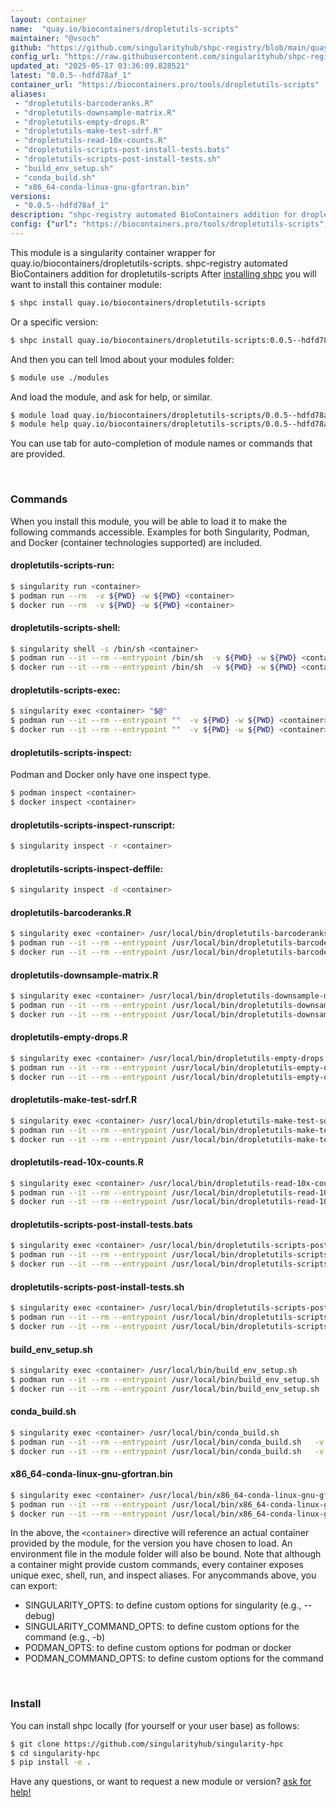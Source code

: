 ```yaml
---
layout: container
name:  "quay.io/biocontainers/dropletutils-scripts"
maintainer: "@vsoch"
github: "https://github.com/singularityhub/shpc-registry/blob/main/quay.io/biocontainers/dropletutils-scripts/container.yaml"
config_url: "https://raw.githubusercontent.com/singularityhub/shpc-registry/main/quay.io/biocontainers/dropletutils-scripts/container.yaml"
updated_at: "2025-05-17 03:36:09.828521"
latest: "0.0.5--hdfd78af_1"
container_url: "https://biocontainers.pro/tools/dropletutils-scripts"
aliases:
 - "dropletutils-barcoderanks.R"
 - "dropletutils-downsample-matrix.R"
 - "dropletutils-empty-drops.R"
 - "dropletutils-make-test-sdrf.R"
 - "dropletutils-read-10x-counts.R"
 - "dropletutils-scripts-post-install-tests.bats"
 - "dropletutils-scripts-post-install-tests.sh"
 - "build_env_setup.sh"
 - "conda_build.sh"
 - "x86_64-conda-linux-gnu-gfortran.bin"
versions:
 - "0.0.5--hdfd78af_1"
description: "shpc-registry automated BioContainers addition for dropletutils-scripts"
config: {"url": "https://biocontainers.pro/tools/dropletutils-scripts", "maintainer": "@vsoch", "description": "shpc-registry automated BioContainers addition for dropletutils-scripts", "latest": {"0.0.5--hdfd78af_1": "sha256:97ed6b5d0d80e52634e9f38f921c79792516ecea41947c31cd5c270c9ef7c5dd"}, "tags": {"0.0.5--hdfd78af_1": "sha256:97ed6b5d0d80e52634e9f38f921c79792516ecea41947c31cd5c270c9ef7c5dd"}, "docker": "quay.io/biocontainers/dropletutils-scripts", "aliases": {"dropletutils-barcoderanks.R": "/usr/local/bin/dropletutils-barcoderanks.R", "dropletutils-downsample-matrix.R": "/usr/local/bin/dropletutils-downsample-matrix.R", "dropletutils-empty-drops.R": "/usr/local/bin/dropletutils-empty-drops.R", "dropletutils-make-test-sdrf.R": "/usr/local/bin/dropletutils-make-test-sdrf.R", "dropletutils-read-10x-counts.R": "/usr/local/bin/dropletutils-read-10x-counts.R", "dropletutils-scripts-post-install-tests.bats": "/usr/local/bin/dropletutils-scripts-post-install-tests.bats", "dropletutils-scripts-post-install-tests.sh": "/usr/local/bin/dropletutils-scripts-post-install-tests.sh", "build_env_setup.sh": "/usr/local/bin/build_env_setup.sh", "conda_build.sh": "/usr/local/bin/conda_build.sh", "x86_64-conda-linux-gnu-gfortran.bin": "/usr/local/bin/x86_64-conda-linux-gnu-gfortran.bin"}}
---
```


This module is a singularity container wrapper for quay.io/biocontainers/dropletutils-scripts.
shpc-registry automated BioContainers addition for dropletutils-scripts
After [installing shpc](#install) you will want to install this container module:


```bash
$ shpc install quay.io/biocontainers/dropletutils-scripts
```

Or a specific version:

```bash
$ shpc install quay.io/biocontainers/dropletutils-scripts:0.0.5--hdfd78af_1
```

And then you can tell lmod about your modules folder:

```bash
$ module use ./modules
```

And load the module, and ask for help, or similar.

```bash
$ module load quay.io/biocontainers/dropletutils-scripts/0.0.5--hdfd78af_1
$ module help quay.io/biocontainers/dropletutils-scripts/0.0.5--hdfd78af_1
```

You can use tab for auto-completion of module names or commands that are provided.

<br>

### Commands

When you install this module, you will be able to load it to make the following commands accessible.
Examples for both Singularity, Podman, and Docker (container technologies supported) are included.

#### dropletutils-scripts-run:

```bash
$ singularity run <container>
$ podman run --rm  -v ${PWD} -w ${PWD} <container>
$ docker run --rm  -v ${PWD} -w ${PWD} <container>
```

#### dropletutils-scripts-shell:

```bash
$ singularity shell -s /bin/sh <container>
$ podman run --it --rm --entrypoint /bin/sh  -v ${PWD} -w ${PWD} <container>
$ docker run --it --rm --entrypoint /bin/sh  -v ${PWD} -w ${PWD} <container>
```

#### dropletutils-scripts-exec:

```bash
$ singularity exec <container> "$@"
$ podman run --it --rm --entrypoint ""  -v ${PWD} -w ${PWD} <container> "$@"
$ docker run --it --rm --entrypoint ""  -v ${PWD} -w ${PWD} <container> "$@"
```

#### dropletutils-scripts-inspect:

Podman and Docker only have one inspect type.

```bash
$ podman inspect <container>
$ docker inspect <container>
```

#### dropletutils-scripts-inspect-runscript:

```bash
$ singularity inspect -r <container>
```

#### dropletutils-scripts-inspect-deffile:

```bash
$ singularity inspect -d <container>
```


#### dropletutils-barcoderanks.R

```bash
$ singularity exec <container> /usr/local/bin/dropletutils-barcoderanks.R
$ podman run --it --rm --entrypoint /usr/local/bin/dropletutils-barcoderanks.R   -v ${PWD} -w ${PWD} <container> -c " $@"
$ docker run --it --rm --entrypoint /usr/local/bin/dropletutils-barcoderanks.R   -v ${PWD} -w ${PWD} <container> -c " $@"
```


#### dropletutils-downsample-matrix.R

```bash
$ singularity exec <container> /usr/local/bin/dropletutils-downsample-matrix.R
$ podman run --it --rm --entrypoint /usr/local/bin/dropletutils-downsample-matrix.R   -v ${PWD} -w ${PWD} <container> -c " $@"
$ docker run --it --rm --entrypoint /usr/local/bin/dropletutils-downsample-matrix.R   -v ${PWD} -w ${PWD} <container> -c " $@"
```


#### dropletutils-empty-drops.R

```bash
$ singularity exec <container> /usr/local/bin/dropletutils-empty-drops.R
$ podman run --it --rm --entrypoint /usr/local/bin/dropletutils-empty-drops.R   -v ${PWD} -w ${PWD} <container> -c " $@"
$ docker run --it --rm --entrypoint /usr/local/bin/dropletutils-empty-drops.R   -v ${PWD} -w ${PWD} <container> -c " $@"
```


#### dropletutils-make-test-sdrf.R

```bash
$ singularity exec <container> /usr/local/bin/dropletutils-make-test-sdrf.R
$ podman run --it --rm --entrypoint /usr/local/bin/dropletutils-make-test-sdrf.R   -v ${PWD} -w ${PWD} <container> -c " $@"
$ docker run --it --rm --entrypoint /usr/local/bin/dropletutils-make-test-sdrf.R   -v ${PWD} -w ${PWD} <container> -c " $@"
```


#### dropletutils-read-10x-counts.R

```bash
$ singularity exec <container> /usr/local/bin/dropletutils-read-10x-counts.R
$ podman run --it --rm --entrypoint /usr/local/bin/dropletutils-read-10x-counts.R   -v ${PWD} -w ${PWD} <container> -c " $@"
$ docker run --it --rm --entrypoint /usr/local/bin/dropletutils-read-10x-counts.R   -v ${PWD} -w ${PWD} <container> -c " $@"
```


#### dropletutils-scripts-post-install-tests.bats

```bash
$ singularity exec <container> /usr/local/bin/dropletutils-scripts-post-install-tests.bats
$ podman run --it --rm --entrypoint /usr/local/bin/dropletutils-scripts-post-install-tests.bats   -v ${PWD} -w ${PWD} <container> -c " $@"
$ docker run --it --rm --entrypoint /usr/local/bin/dropletutils-scripts-post-install-tests.bats   -v ${PWD} -w ${PWD} <container> -c " $@"
```


#### dropletutils-scripts-post-install-tests.sh

```bash
$ singularity exec <container> /usr/local/bin/dropletutils-scripts-post-install-tests.sh
$ podman run --it --rm --entrypoint /usr/local/bin/dropletutils-scripts-post-install-tests.sh   -v ${PWD} -w ${PWD} <container> -c " $@"
$ docker run --it --rm --entrypoint /usr/local/bin/dropletutils-scripts-post-install-tests.sh   -v ${PWD} -w ${PWD} <container> -c " $@"
```


#### build_env_setup.sh

```bash
$ singularity exec <container> /usr/local/bin/build_env_setup.sh
$ podman run --it --rm --entrypoint /usr/local/bin/build_env_setup.sh   -v ${PWD} -w ${PWD} <container> -c " $@"
$ docker run --it --rm --entrypoint /usr/local/bin/build_env_setup.sh   -v ${PWD} -w ${PWD} <container> -c " $@"
```


#### conda_build.sh

```bash
$ singularity exec <container> /usr/local/bin/conda_build.sh
$ podman run --it --rm --entrypoint /usr/local/bin/conda_build.sh   -v ${PWD} -w ${PWD} <container> -c " $@"
$ docker run --it --rm --entrypoint /usr/local/bin/conda_build.sh   -v ${PWD} -w ${PWD} <container> -c " $@"
```


#### x86_64-conda-linux-gnu-gfortran.bin

```bash
$ singularity exec <container> /usr/local/bin/x86_64-conda-linux-gnu-gfortran.bin
$ podman run --it --rm --entrypoint /usr/local/bin/x86_64-conda-linux-gnu-gfortran.bin   -v ${PWD} -w ${PWD} <container> -c " $@"
$ docker run --it --rm --entrypoint /usr/local/bin/x86_64-conda-linux-gnu-gfortran.bin   -v ${PWD} -w ${PWD} <container> -c " $@"
```



In the above, the `<container>` directive will reference an actual container provided
by the module, for the version you have chosen to load. An environment file in the
module folder will also be bound. Note that although a container
might provide custom commands, every container exposes unique exec, shell, run, and
inspect aliases. For anycommands above, you can export:

 - SINGULARITY_OPTS: to define custom options for singularity (e.g., --debug)
 - SINGULARITY_COMMAND_OPTS: to define custom options for the command (e.g., -b)
 - PODMAN_OPTS: to define custom options for podman or docker
 - PODMAN_COMMAND_OPTS: to define custom options for the command

<br>

### Install

You can install shpc locally (for yourself or your user base) as follows:

```bash
$ git clone https://github.com/singularityhub/singularity-hpc
$ cd singularity-hpc
$ pip install -e .
```

Have any questions, or want to request a new module or version? [ask for help!](https://github.com/singularityhub/singularity-hpc/issues)